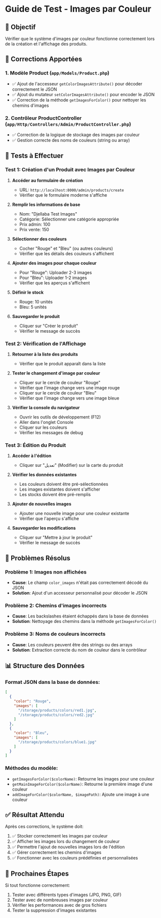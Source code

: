 # Guide de Test - Images par Couleur

## 🎯 Objectif
Vérifier que le système d'images par couleur fonctionne correctement lors de la création et l'affichage des produits.

## 🔧 Corrections Apportées

### 1. **Modèle Product** (`app/Models/Product.php`)
- ✅ Ajout de l'accesseur `getColorImagesAttribute()` pour décoder correctement le JSON
- ✅ Ajout du mutateur `setColorImagesAttribute()` pour encoder le JSON
- ✅ Correction de la méthode `getImagesForColor()` pour nettoyer les chemins d'images

### 2. **Contrôleur ProductController** (`app/Http/Controllers/Admin/ProductController.php`)
- ✅ Correction de la logique de stockage des images par couleur
- ✅ Gestion correcte des noms de couleurs (string ou array)

## 🧪 Tests à Effectuer

### Test 1: Création d'un Produit avec Images par Couleur

1. **Accéder au formulaire de création**
   - URL: `http://localhost:8000/admin/products/create`
   - Vérifier que le formulaire moderne s'affiche

2. **Remplir les informations de base**
   - Nom: "Djellaba Test Images"
   - Catégorie: Sélectionner une catégorie appropriée
   - Prix admin: 100
   - Prix vente: 150

3. **Sélectionner des couleurs**
   - Cocher "Rouge" et "Bleu" (ou autres couleurs)
   - Vérifier que les détails des couleurs s'affichent

4. **Ajouter des images pour chaque couleur**
   - Pour "Rouge": Uploader 2-3 images
   - Pour "Bleu": Uploader 1-2 images
   - Vérifier que les aperçus s'affichent

5. **Définir le stock**
   - Rouge: 10 unités
   - Bleu: 5 unités

6. **Sauvegarder le produit**
   - Cliquer sur "Créer le produit"
   - Vérifier le message de succès

### Test 2: Vérification de l'Affichage

1. **Retourner à la liste des produits**
   - Vérifier que le produit apparaît dans la liste

2. **Tester le changement d'image par couleur**
   - Cliquer sur le cercle de couleur "Rouge"
   - Vérifier que l'image change vers une image rouge
   - Cliquer sur le cercle de couleur "Bleu"
   - Vérifier que l'image change vers une image bleue

3. **Vérifier la console du navigateur**
   - Ouvrir les outils de développement (F12)
   - Aller dans l'onglet Console
   - Cliquer sur les couleurs
   - Vérifier les messages de debug

### Test 3: Édition du Produit

1. **Accéder à l'édition**
   - Cliquer sur "تعديل" (Modifier) sur la carte du produit

2. **Vérifier les données existantes**
   - Les couleurs doivent être pré-sélectionnées
   - Les images existantes doivent s'afficher
   - Les stocks doivent être pré-remplis

3. **Ajouter de nouvelles images**
   - Ajouter une nouvelle image pour une couleur existante
   - Vérifier que l'aperçu s'affiche

4. **Sauvegarder les modifications**
   - Cliquer sur "Mettre à jour le produit"
   - Vérifier le message de succès

## 🐛 Problèmes Résolus

### Problème 1: Images non affichées
- **Cause**: Le champ `color_images` n'était pas correctement décodé du JSON
- **Solution**: Ajout d'un accesseur personnalisé pour décoder le JSON

### Problème 2: Chemins d'images incorrects
- **Cause**: Les backslashes étaient échappés dans la base de données
- **Solution**: Nettoyage des chemins dans la méthode `getImagesForColor()`

### Problème 3: Noms de couleurs incorrects
- **Cause**: Les couleurs peuvent être des strings ou des arrays
- **Solution**: Extraction correcte du nom de couleur dans le contrôleur

## 📊 Structure des Données

### Format JSON dans la base de données:
```json
[
  {
    "color": "Rouge",
    "images": [
      "/storage/products/colors/red1.jpg",
      "/storage/products/colors/red2.jpg"
    ]
  },
  {
    "color": "Bleu", 
    "images": [
      "/storage/products/colors/blue1.jpg"
    ]
  }
]
```

### Méthodes du modèle:
- `getImagesForColor($colorName)`: Retourne les images pour une couleur
- `getMainImageForColor($colorName)`: Retourne la première image d'une couleur
- `addImageForColor($colorName, $imagePath)`: Ajoute une image à une couleur

## ✅ Résultat Attendu

Après ces corrections, le système doit:
1. ✅ Stocker correctement les images par couleur
2. ✅ Afficher les images lors du changement de couleur
3. ✅ Permettre l'ajout de nouvelles images lors de l'édition
4. ✅ Gérer correctement les chemins d'images
5. ✅ Fonctionner avec les couleurs prédéfinies et personnalisées

## 🚀 Prochaines Étapes

Si tout fonctionne correctement:
1. Tester avec différents types d'images (JPG, PNG, GIF)
2. Tester avec de nombreuses images par couleur
3. Vérifier les performances avec de gros fichiers
4. Tester la suppression d'images existantes
